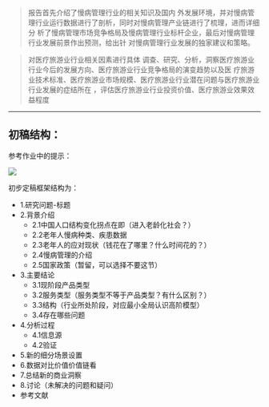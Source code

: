 

> 报告首先介绍了慢病管理行业的相关知识及国内 外发展环境，并对慢病管理行业运行数据进行了剖析，同时对慢病管理产业链进行了梳理，进而详细分 析了慢病管理市场竞争格局及慢病管理行业标杆企业，最后对慢病管理行业发展前景作出预测，给出针 对慢病管理行业发展的独家建议和策略。

> 对医疗旅游业行业相关因素进行具体 调查、研究、分析，洞察医疗旅游业行业今后的发展方向、医疗旅游业行业竞争格局的演变趋势以及医 疗旅游业技术标准、医疗旅游业市场规模、医疗旅游业行业潜在问题与医疗旅游业行业发展的症结所在 ，评估医疗旅游业行业投资价值、医疗旅游业效果效益程度
------------------------------------------------------------------------------------------------------------------------------


## 初稿结构：

参考作业中的提示：

![](https://yoyobitcron.oss-cn-beijing.aliyuncs.com/4541541584490_.pic.jpg)

初步定稿框架结构为：

- 1.研究问题-标题
- 2.背景介绍
  - 2.1中国人口结构变化拐点在即（进入老龄化社会？）
  - 2.2老年人慢病种类、疾患数据
  - 2.3老年人的应对现状（钱花在了哪里？什么时间花的？）
  - 2.4慢病管理的介绍
  - 2.5国家政策（暂留，可以选择不要这节）
- 3.主要结论
  - 3.1现阶段产品类型
  - 3.2服务类型（服务类型不等于产品类型？有什么区别？）
  - 3.3结构（行业所处阶段，对应最小全局认识高阶模型）
  - 3.4存在哪些问题
- 4.分析过程
  - 4.1信息源
  - 4.2验证
- 5.新的细分场景设置
- 6.数据对比价值价值链看
- 7.总结新的商业洞察
- 8.讨论（未解决的问题和疑问）
- 参考文献

  
